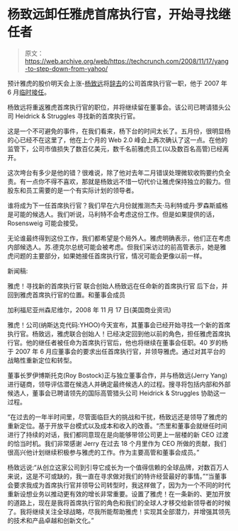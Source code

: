 # 杨致远卸任雅虎首席执行官，开始寻找继任者

> 原文：<https://web.archive.org/web/https://techcrunch.com/2008/11/17/yang-to-step-down-from-yahoo/>

预计雅虎的股价明天会上涨-[杨致远](https://web.archive.org/web/20230226060955/http://www.crunchbase.com/person/jerry-yang)将[辞去](https://web.archive.org/web/20230226060955/http://yhoo.client.shareholder.com/press/releasedetail.cfm?ReleaseID=348088)的公司首席执行官一职，他于 2007 年 6 月[临时接任](https://web.archive.org/web/20230226060955/https://techcrunch.com/2007/06/18/yahoo-ceo-terry-semel-resigned/)。

杨致远将重返雅虎首席执行官的职位，并将继续留在董事会。该公司已聘请猎头公司 Heidrick & Struggles 寻找新的首席执行官。

这是一个不可避免的事件，在我们看来，杨下台的时间太长了。五月份，很明显杨的心已经不在这里了，他在上个月的 Web 2.0 峰会上再次确认了这一点。在他的监管下，公司市值损失了数百亿美元，数千名前雅虎员工(以及数百名高管)已经离开。

这次垮台有多少是他的错？很难说，除了他对去年二月错误处理微软收购要约负全责。有一点你不得不喜欢，那就是杨致远不惜一切代价让雅虎保持独立的毅力。但股东和员工需要的是一个有实际计划的领导者。

谁将成为下一任首席执行官？我们早在六月份就推测杰夫·马利特或丹·罗森斯威格是可能的候选人。我们听说，马利特不会考虑这份工作。但是如果提供的话，Rosensweig 可能会接受。

无论谁最终得到这份工作，我们都希望是个局外人。雅虎明确表示，他们正在考虑内部候选人。苏.德克尔总统可能会被考虑。但我们采访过的前高管表示，她是雅虎问题的主要部分，如果她接任首席执行官，情况可能会更像以前一样。

新闻稿:

雅虎！寻找新的首席执行官
联合创始人杨致远在任命新的首席执行官
后下台，并回到雅虎首席执行官的位置。和董事会成员

加利福尼亚州森尼维尔，2008 年 11 月 17 日(美国商业资讯)

雅虎！公司(纳斯达克代码:YHOO)今天宣布，其董事会已经开始寻找一个新的首席执行官。杨致远，雅虎联合创始人！已经决定回到他以前的角色，担任雅虎首席执行官。他的继任者被任命为首席执行官后，他也将继续在董事会任职。40 岁的杨于 2007 年 6 月应董事会的要求出任首席执行官，并领导雅虎。通过对其平台的战略性重新定位和转型。

董事长罗伊博斯托克(Roy Bostock)正与独立董事合作，并与杨致远(Jerry Yang)进行磋商，领导评估潜在候选人并确定最终候选人的过程。搜寻将包括内部和外部候选人，董事会已聘请领先的国际高管猎头公司 Heidrick & Struggles 协助这一过程。

“在过去的一年半时间里，尽管面临巨大的挑战和干扰，杨致远还是领导了雅虎的重新定位。基于开放平台模式以及成本和收入的改善。“杰里和董事会就继任时间进行了持续的对话，我们都同意现在是向能够带领公司更上一层楼的新 CEO 过渡的恰当时机。我们非常感谢 Jerry 在过去 18 个月里作为 CEO 所做的贡献，我们很高兴他计划继续积极参与雅虎的工作。作为主要高管和董事会成员。”

杨致远说:“从创立这家公司到引导它成长为一个值得信赖的全球品牌，对数百万人来说，这是不可或缺的，我一直在寻求做对我们的特许经营最好的事情。”“当董事会要求我成为首席执行官并领导公司转型时，我这样做了，因为为一个不同的时代重新设想业务以推动更有效的增长非常重要。设置了雅虎！在一条新的、更加开放的道路上，现在是我将首席执行官的角色和我们的全球人才移交给新领导者的时候了。我将继续关注全球战略，尽我所能帮助雅虎！实现其全部潜力，并增强其领先的技术和产品卓越和创新文化。”